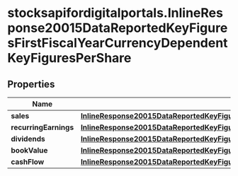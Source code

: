 # stocksapifordigitalportals.InlineResponse20015DataReportedKeyFiguresFirstFiscalYearCurrencyDependentKeyFiguresPerShare

## Properties

Name | Type | Description | Notes
------------ | ------------- | ------------- | -------------
**sales** | [**InlineResponse20015DataReportedKeyFiguresFirstFiscalYearCurrencyDependentKeyFiguresPerShareSales**](InlineResponse20015DataReportedKeyFiguresFirstFiscalYearCurrencyDependentKeyFiguresPerShareSales.md) |  | [optional] 
**recurringEarnings** | [**InlineResponse20015DataReportedKeyFiguresFirstFiscalYearCurrencyDependentKeyFiguresPerShareRecurringEarnings**](InlineResponse20015DataReportedKeyFiguresFirstFiscalYearCurrencyDependentKeyFiguresPerShareRecurringEarnings.md) |  | [optional] 
**dividends** | [**InlineResponse20015DataReportedKeyFiguresFirstFiscalYearCurrencyDependentKeyFiguresPerShareDividends**](InlineResponse20015DataReportedKeyFiguresFirstFiscalYearCurrencyDependentKeyFiguresPerShareDividends.md) |  | [optional] 
**bookValue** | [**InlineResponse20015DataReportedKeyFiguresFirstFiscalYearCurrencyDependentKeyFiguresPerShareBookValue**](InlineResponse20015DataReportedKeyFiguresFirstFiscalYearCurrencyDependentKeyFiguresPerShareBookValue.md) |  | [optional] 
**cashFlow** | [**InlineResponse20015DataReportedKeyFiguresFirstFiscalYearCurrencyDependentKeyFiguresPerShareCashFlow**](InlineResponse20015DataReportedKeyFiguresFirstFiscalYearCurrencyDependentKeyFiguresPerShareCashFlow.md) |  | [optional] 


